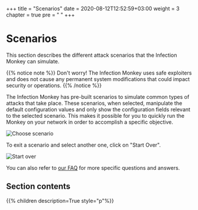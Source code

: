 +++
title = "Scenarios"
date = 2020-08-12T12:52:59+03:00
weight = 3
chapter = true
pre = "<i class='fas fa-map-marked-alt'></i> "
+++

# Scenarios

This section describes the different attack scenarios that the Infection Monkey can simulate.

{{% notice note %}}
Don't worry! The Infection Monkey uses safe exploiters and does not cause any permanent system modifications that could impact security or operations.
{{% /notice %}}

The Infection Monkey has pre-built scenarios to simulate common types of attacks that take place. These scenarios, when selected, manipulate the default configuration values and only show the configuration fields relevant to the selected scenario. This makes it possible for you to quickly run the Monkey on your network in order to accomplish a specific objective.

![Choose scenario](/images/usage/scenarios/choose-scenario.png "Choose a scenario")

To exit a scenario and select another one, click on "Start Over".

![Start over](/images/usage/scenarios/start-over.png "Start over")

You can also refer to [our FAQ](../../faq) for more specific questions and answers.

## Section contents

{{% children description=True style="p"%}}
